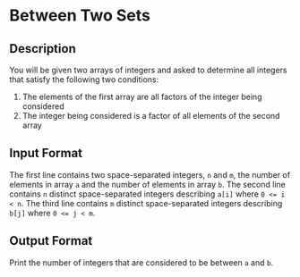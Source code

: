 # Between Two Sets

## Description

You will be given two arrays of integers and asked to determine all integers that satisfy the following two conditions:
1. The elements of the first array are all factors of the integer being considered
2. The integer being considered is a factor of all elements of the second array

## Input Format

The first line contains two space-separated integers, `n` and `m`, the number of elements in array `a` and the number of elements in array `b`.
The second line contains `n` distinct space-separated integers describing `a[i]` where `0 <= i < n`.
The third line contains `m` distinct space-separated integers describing `b[j]` where `0 <= j < m`.

## Output Format

Print the number of integers that are considered to be between `a` and `b`.